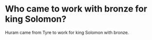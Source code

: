 # Who came to work with bronze for king Solomon?

Huram came from Tyre to work for king Solomon with bronze.
